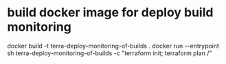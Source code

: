 # build docker image for deploy build monitoring

docker build -t terra-deploy-monitoring-of-builds .
docker run --entrypoint sh terra-deploy-monitoring-of-builds -c "terraform init; terraform plan /"
